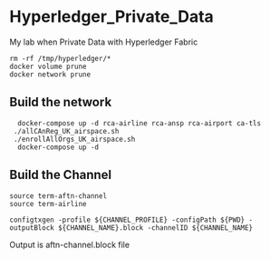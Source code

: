 # Hyperledger_Private_Data
My lab when Private Data with Hyperledger Fabric

```
rm -rf /tmp/hyperledger/*
docker volume prune
docker network prune
```

## Build the network
```
  docker-compose up -d rca-airline rca-ansp rca-airport ca-tls
 ./allCAnReg_UK_airspace.sh
 ./enrollAllOrgs_UK_airspace.sh
  docker-compose up -d
```

## Build the Channel
```
source term-aftn-channel
source term-airline

configtxgen -profile ${CHANNEL_PROFILE} -configPath ${PWD} -outputBlock ${CHANNEL_NAME}.block -channelID ${CHANNEL_NAME}
```

Output is aftn-channel.block file